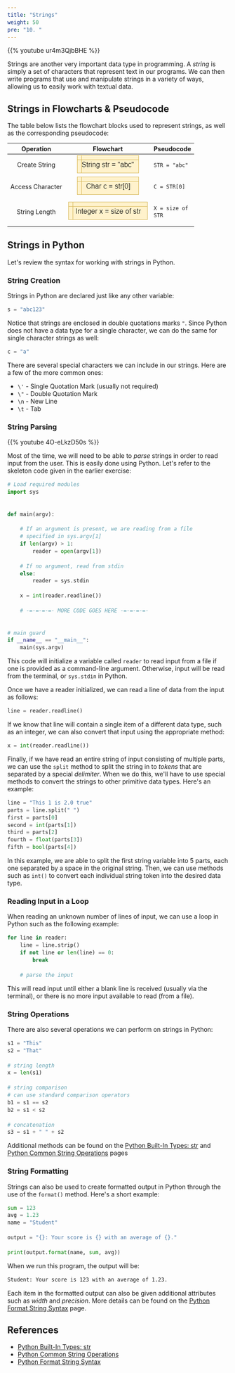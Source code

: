 ```yaml
---
title: "Strings"
weight: 50
pre: "10. "
---
```

{{% youtube ur4m3QjbBHE %}}

Strings are another very important data type in programming. A _string_ is simply a set of characters that represent text in our programs. We can then write programs that use and manipulate strings in a variety of ways, allowing us to easily work with textual data.

## Strings in Flowcharts & Pseudocode

The table below lists the flowchart blocks used to represent strings, as well as the corresponding pseudocode:

| Operation | Flowchart | Pseudocode |
|:---------:|:---------:|:-----------|
| Create String | ![Create String Flowchart Block](../../../images/1/1.3.x.10.string1.png) | <pre><code>STR = "abc"</code></pre> |
| Access Character | ![Access Character in String Flowchart Block](../../../images/1/1.3.x.10.string2.png) | <pre><code>C = STR[0]</code></pre> |
| String Length | ![String Length Flowchart Block](../../../images/1/1.3.x.10.string3.png) | <pre><code>X = size of STR</code></pre> |

## Strings in Python

Let's review the syntax for working with strings in Python.

### String Creation

Strings in Python are declared just like any other variable:

```python
s = "abc123"
```

Notice that strings are enclosed in double quotations marks `"`. Since Python does not have a data type for a single character, we can do the same for single character strings as well:

```python
c = "a"
```

There are several special characters we can include in our strings. Here are a few of the more common ones:
* `\'` - Single Quotation Mark (usually not required)
* `\"` - Double Quotation Mark
* `\n` - New Line
* `\t` - Tab

### String Parsing

{{% youtube 4O-eLkzD50s %}}

Most of the time, we will need to be able to _parse_ strings in order to read input from the user. This is easily done using Python. Let's refer to the skeleton code given in the earlier exercise:

```python
# Load required modules
import sys


def main(argv):

    # If an argument is present, we are reading from a file
    # specified in sys.argv[1]
    if len(argv) > 1:
        reader = open(argv[1])

    # If no argument, read from stdin  
    else:
        reader = sys.stdin

    x = int(reader.readline())

    # -=-=-=-=- MORE CODE GOES HERE -=-=-=-=- 


# main guard
if __name__ == "__main__":
    main(sys.argv)

```

This code will initialize a variable called `reader` to read input from a file if one is provided as a command-line argument. Otherwise, input will be read from the terminal, or `sys.stdin` in Python.

Once we have a reader initialized, we can read a line of data from the input as follows:

```python
line = reader.readline()
```

If we know that line will contain a single item of a different data type, such as an integer, we can also convert that input using the appropriate method:

```python
x = int(reader.readline())
```

Finally, if we have read an entire string of input consisting of multiple parts, we can use the `split` method to split the string in to _tokens_ that are separated by a special _delimiter_. When we do this, we'll have to use special methods to convert the strings to other primitive data types. Here's an example:

```python
line = "This 1 is 2.0 true"
parts = line.split(" ")
first = parts[0]
second = int(parts[1])
third = parts[2]
fourth = float(parts[3])
fifth = bool(parts[4])
```

In this example, we are able to split the first string variable into $5$ parts, each one separated by a space in the original string. Then, we can use methods such as `int()` to convert each individual string token into the desired data type.

### Reading Input in a Loop

When reading an unknown number of lines of input, we can use a loop in Python such as the following example:

```python
for line in reader:
    line = line.strip()
    if not line or len(line) == 0:
        break
    
    # parse the input
```

This will read input until either a blank line is received (usually via the terminal), or there is no more input available to read (from a file). 

### String Operations

There are also several operations we can perform on strings in Python:

```python
s1 = "This"
s2 = "That"

# string length
x = len(s1)

# string comparison
# can use standard comparison operators
b1 = s1 == s2
b2 = s1 < s2 

# concatenation
s3 = s1 + " " + s2
```

Additional methods can be found on the [Python Built-In Types: str](https://docs.python.org/3/library/stdtypes.html#text-sequence-type-str) and
[Python Common String Operations](https://docs.python.org/3/library/string.html) pages

### String Formatting

Strings can also be used to create formatted output in Python through the use of the `format()` method. Here's a short example:

```python
sum = 123
avg = 1.23
name = "Student"

output = "{}: Your score is {} with an average of {}."

print(output.format(name, sum, avg))
```

When we run this program, the output will be:

```tex
Student: Your score is 123 with an average of 1.23.
```

Each item in the formatted output can also be given additional attributes such as _width_ and _precision_. More details can be found on the [Python Format String Syntax](https://docs.python.org/3/library/string.html#format-string-syntax) page.

## References

* [Python Built-In Types: str](https://docs.python.org/3/library/stdtypes.html#text-sequence-type-str)
* [Python Common String Operations](https://docs.python.org/3/library/string.html)
* [Python Format String Syntax](https://docs.python.org/3/library/string.html#format-string-syntax)

